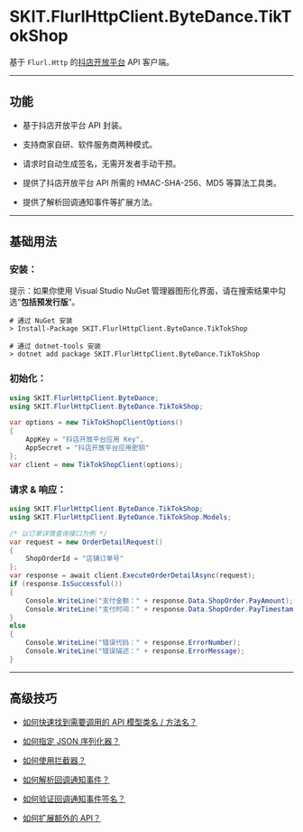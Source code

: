 ﻿# SKIT.FlurlHttpClient.ByteDance.TikTokShop

基于 `Flurl.Http` 的[抖店开放平台](https://op.jinritemai.com/) API 客户端。

---

## 功能

-   基于抖店开放平台 API 封装。

-   支持商家自研、软件服务商两种模式。

-   请求时自动生成签名，无需开发者手动干预。

-   提供了抖店开放平台 API 所需的 HMAC-SHA-256、MD5 等算法工具类。

-   提供了解析回调通知事件等扩展方法。

---

## 基础用法

### 安装：

提示：如果你使用 Visual Studio NuGet 管理器图形化界面，请在搜索结果中勾选“**包括预发行版**”。

```shell
# 通过 NuGet 安装
> Install-Package SKIT.FlurlHttpClient.ByteDance.TikTokShop

# 通过 dotnet-tools 安装
> dotnet add package SKIT.FlurlHttpClient.ByteDance.TikTokShop
```

### 初始化：

```csharp
using SKIT.FlurlHttpClient.ByteDance;
using SKIT.FlurlHttpClient.ByteDance.TikTokShop;

var options = new TikTokShopClientOptions()
{
    AppKey = "抖店开放平台应用 Key",
    AppSecret = "抖店开放平台应用密钥"
};
var client = new TikTokShopClient(options);
```

### 请求 & 响应：

```csharp
using SKIT.FlurlHttpClient.ByteDance.TikTokShop;
using SKIT.FlurlHttpClient.ByteDance.TikTokShop.Models;

/* 以订单详情查询接口为例 */
var request = new OrderDetailRequest()
{
    ShopOrderId = "店铺订单号"
};
var response = await client.ExecuteOrderDetailAsync(request);
if (response.IsSuccessful())
{
    Console.WriteLine("支付金额：" + response.Data.ShopOrder.PayAmount);
    Console.WriteLine("支付时间：" + response.Data.ShopOrder.PayTimestamp);
}
else
{
    Console.WriteLine("错误代码：" + response.ErrorNumber);
    Console.WriteLine("错误描述：" + response.ErrorMessage);
}
```

---

## 高级技巧

-   [如何快速找到需要调用的 API 模型类名 / 方法名？](./Advanced_ModelDefinition.md)

-   [如何指定 JSON 序列化器？](./Advanced_JsonSerializer.md)

-   [如何使用拦截器？](./Advanced_Interceptor.md)

-   [如何解析回调通知事件？](./Advanced_EventDataDeserialization.md)

-   [如何验证回调通知事件签名？](./Advanced_EventDataSignatureVerification.md)

-   [如何扩展额外的 API？](./Advanced_Extensions.md)

